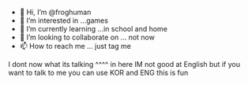 - 👋 Hi, I’m @froghuman
- 👀 I’m interested in ...games
- 🌱 I’m currently learning ...in school and home
- 💞️ I’m looking to collaborate on ... not now
- 📫 How to reach me ... just tag me

<!---
froghuman/froghuman is a ✨ special ✨ repository because its `README.md` (this file) appears on your GitHub profile.
You can click the Preview link to take a look at your changes.
--->
I dont now what its talking ^^^^ in here
IM not good at English but if you want to talk to me you can use KOR and ENG
this is fun 
